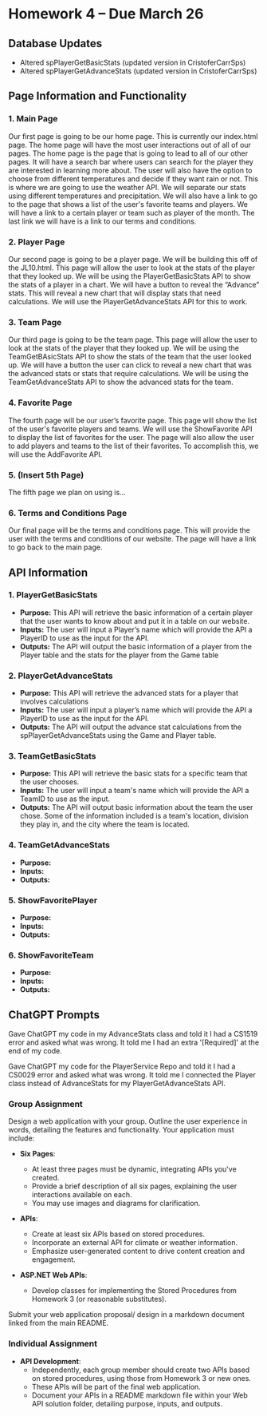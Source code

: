 # Homework 4 – Due March 26

## Database Updates
- Altered spPlayerGetBasicStats (updated version in CristoferCarrSps)
- Altered spPlayerGetAdvanceStats (updated version in CristoferCarrSps)

## Page Information and Functionality

### 1. Main Page
Our first page is going to be our home page. This is currently our index.html page. The home page will have the most user interactions out of all of our pages. The home page is the page that is going to lead to all of our other pages. It will have a search bar where users can search for the player they are interested in learning more about. The user will also have the option to choose from different temperatures and decide if they want rain or not. This is where we are going to use the weather API. We will separate our stats using different temperatures and precipitation. We will also have a link to go to the page that shows a list of the user's favorite teams and players. We will have a link to a certain player or team such as player of the month. The last link we will have is a link to our terms and conditions.

### 2. Player Page
Our second page is going to be a player page. We will be building this off of the JL10.html. This page will allow the user to look at the stats of the player that they looked up. We will be using the PlayerGetBasicStats API to show the stats of a player in a chart. We will have a button to reveal the “Advance” stats. This will reveal a new chart that will display stats that need calculations. We will use the PlayerGetAdvanceStats API for this to work.

### 3. Team Page
Our third page is going to be the team page. This page will allow the user to look at the stats of the player that they looked up. We will be using the TeamGetBAsicStats API to show the stats of the team that the user looked up. We will have a button the user can click to reveal a new chart that was the advanced stats or stats that require calculations. We will be using the TeamGetAdvanceStats API to show the advanced stats for the team.

### 4. Favorite Page
The fourth page will be our user’s favorite page. This page will show the list of the user's favorite players and teams. We will use the ShowFavorite API to display the list of favorites for the user. The page will also allow the user to add players and teams to the list of their favorites. To accomplish this, we will use the AddFavorite API.

### 5. (Insert 5th Page)
The fifth page we plan on using is…

### 6. Terms and Conditions Page
Our final page will be the terms and conditions page. This will provide the user with the terms and conditions of our website. The page will have a link to go back to the main page.

## API Information

### 1. PlayerGetBasicStats
- **Purpose:** This API will retrieve the basic information of a certain player that the user wants to know about and put it in a table on our website.
- **Inputs:** The user will input a Player’s name which will provide the API a PlayerID to use as the input for the API.
- **Outputs:** The API will output the basic information of a player from the Player table and the stats for the player from the Game table

### 2. PlayerGetAdvanceStats
- **Purpose:** This API will retrieve the advanced stats for a player that involves calculations
- **Inputs:** The user will input a player’s name which will provide the API a PlayerID to use as the input for the API.
- **Outputs:** The API will output the advance stat calculations from the spPlayerGetAdvanceStats using the Game and Player table.

### 3. TeamGetBasicStats
- **Purpose:** This API will retrieve the basic stats for a specific team that the user chooses.
- **Inputs:** The user will input a team's name which will provide the API a TeamID to use as the input.
- **Outputs:** The API will output basic information about the team the user chose.  Some of the information included is a team's location, division they play in, and the city where the team is located.

### 4. TeamGetAdvanceStats
- **Purpose:** 
- **Inputs:**
- **Outputs:**

### 5. ShowFavoritePlayer
- **Purpose:** 
- **Inputs:**
- **Outputs:**

### 6. ShowFavoriteTeam
- **Purpose:** 
- **Inputs:**
- **Outputs:**

## ChatGPT Prompts
Gave ChatGPT my code in my AdvanceStats class and told it I had a CS1519 error and asked what was wrong. It told me I had an extra '[Required]' at the end of my code.

Gave ChatGPT my code for the PlayerService Repo and told it I had a CS0029 error and asked what was wrong. It told me I connected the Player class instead of AdvanceStats for my PlayerGetAdvanceStats API.

### Group Assignment
Design a web application with your group. Outline the user experience in words, detailing the features and functionality. Your application must include:

- **Six Pages**: 
  - At least three pages must be dynamic, integrating APIs you've created.
  - Provide a brief description of all six pages, explaining the user interactions available on each.
  - You may use images and diagrams for clarification.

- **APIs**:
  - Create at least six APIs based on stored procedures.
  - Incorporate an external API for climate or weather information.
  - Emphasize user-generated content to drive content creation and engagement.

- **ASP.NET Web APIs**: 
  - Develop classes for implementing the Stored Procedures from Homework 3 (or reasonable substitutes).

Submit your web application proposal/ design in a markdown document linked from the main README.

### Individual Assignment
- **API Development**:
  - Independently, each group member should create two APIs based on stored procedures, using those from Homework 3 or new ones.
  - These APIs will be part of the final web application.
  - Document your APIs in a README markdown file within your Web API solution folder, detailing purpose, inputs, and outputs.
